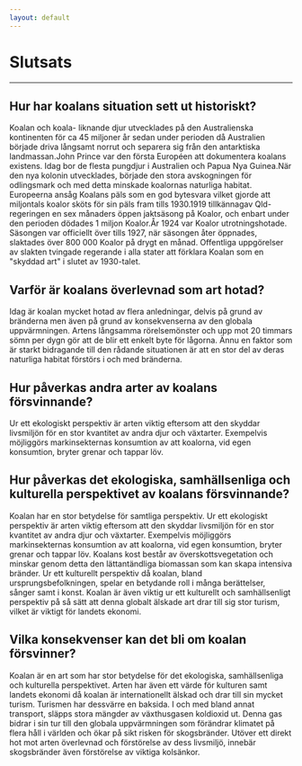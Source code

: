 ```yaml
---
layout: default
---
```

# Slutsats 
---
## Hur har koalans situation sett ut historiskt? 
Koalan och koala- liknande djur utvecklades på den Australienska kontinenten för ca 45 miljoner år sedan under perioden då Australien började driva långsamt norrut och separera sig från den antarktiska landmassan.John Prince var den första Européen att dokumentera koalans existens. Idag bor de flesta pungdjur i Australien och Papua Nya Guinea.När den nya kolonin utvecklades, började den stora avskogningen för odlingsmark och med detta minskade koalornas naturliga habitat. Europeerna ansåg Koalans päls som en god bytesvara vilket gjorde att miljontals koalor sköts för sin päls fram tills 1930.1919 tillkännagav  Qld-regeringen en sex månaders öppen jaktsäsong på Koalor, och enbart under den perioden dödades 1 miljon Koalor.År 1924 var Koalor utrotningshotade. Säsongen var officiellt över tills 1927, när säsongen åter öppnades, slaktades över 800 000 Koalor på drygt en månad. Offentliga uppgörelser av slakten tvingade regerande i alla stater att förklara Koalan som en "skyddad art" i slutet av 1930-talet. 

## Varför är koalans överlevnad som art hotad?

Idag är koalan mycket hotad av flera anledningar, delvis på grund av bränderna men även på grund av konsekvenserna av den globala uppvärmningen. Artens långsamma rörelsemönster och upp mot 20 timmars sömn per dygn gör att de blir ett enkelt byte för lågorna. Ännu en faktor som är starkt bidragande till den rådande situationen är att en stor del av deras naturliga habitat förstörs i och med bränderna.

## Hur påverkas andra arter av koalans försvinnande?

Ur ett ekologiskt perspektiv är arten viktig eftersom att den skyddar livsmiljön för en stor kvantitet av andra djur och växtarter. Exempelvis möjliggörs markinsekternas konsumtion av att koalorna, vid egen konsumtion, bryter grenar och tappar löv.

## Hur påverkas det ekologiska, samhällsenliga och kulturella perspektivet av koalans försvinnande?

Koalan har en stor betydelse för samtliga perspektiv. Ur ett ekologiskt perspektiv är arten viktig eftersom att den skyddar livsmiljön för en stor kvantitet av andra djur och växtarter. Exempelvis möjliggörs markinsekternas konsumtion av att koalorna, vid egen konsumtion, bryter grenar och tappar löv. Koalans kost består av överskottsvegetation och minskar genom detta den lättantändliga biomassan som kan skapa intensiva bränder. 
Ur ett kulturellt perspektiv då koalan, bland ursprungsbefolkningen, spelar en betydande roll i många berättelser, sånger samt i konst. Koalan är även viktig ur ett kulturellt och samhällsenligt perspektiv på så sätt att denna globalt älskade art drar till sig stor turism, vilket är viktigt för landets ekonomi. 


## Vilka konsekvenser kan det bli om koalan försvinner?

Koalan är en art som har stor betydelse för det ekologiska, samhällsenliga och kulturella perspektivet. Arten har även ett värde för kulturen samt landets ekonomi då koalan är internationellt älskad och drar till sin mycket turism.
Turismen har dessvärre en baksida. I och med bland annat transport, släpps stora mängder av växthusgasen koldioxid ut. Denna gas bidrar i sin tur till den globala uppvärmningen som förändrar klimatet på flera håll i världen och ökar på sikt risken för skogsbränder. Utöver ett direkt hot mot arten överlevnad och förstörelse av dess livsmiljö, innebär skogsbränder även förstörelse av viktiga kolsänkor.


